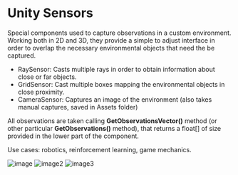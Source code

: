 # Unity Sensors

Special components used to capture observations in a custom environment. Working both in 2D and 3D, they provide a simple to adjust interface in order to overlap the necessary environmental objects that need the be captured.
- RaySensor: Casts multiple rays in order to obtain information about close or far objects.
- GridSensor: Cast multiple boxes mapping the environmental objects in close proximity.
- CameraSensor: Captures an image of the environment (also takes manual captures, saved in Assets folder)

All observations are taken calling **GetObservationsVector()** method (or other particular **GetObservations()** method), that returns a float[] of size provided in the lower part of the component.

Use cases: robotics, reinforcement learning, game mechanics.

![image](https://github.com/smtmRadu/UnitySensors/camerasensor.png)
![image2](https://github.com/smtmRadu/UnitySensors/gridsensor.png)
![image3](https://github.com/smtmRadu/UnitySensors/camerasensor.png)